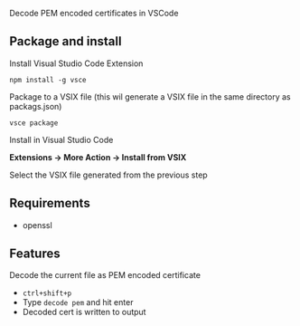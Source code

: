 Decode PEM encoded certificates in VSCode

## Package and install

Install Visual Studio Code Extension

`npm install -g vsce`

Package to a VSIX file (this wil generate a VSIX file in the same directory as packags.json)

`vsce package`

Install in Visual Studio Code

**Extensions -> More Action -> Install from VSIX**

Select the VSIX file generated from the previous step

## Requirements

* openssl

## Features

Decode the current file as PEM encoded certificate

* `ctrl+shift+p`
* Type `decode pem` and hit enter
* Decoded cert is written to output
